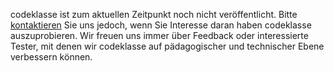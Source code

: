 codeklasse ist zum aktuellen Zeitpunkt noch nicht veröffentlicht.
Bitte [kontaktieren](/de#contact) Sie uns jedoch,
wenn Sie Interesse daran haben codeklasse auszuprobieren. Wir freuen uns immer über Feedback oder interessierte Tester, mit denen wir codeklasse auf pädagogischer und technischer Ebene verbessern können.